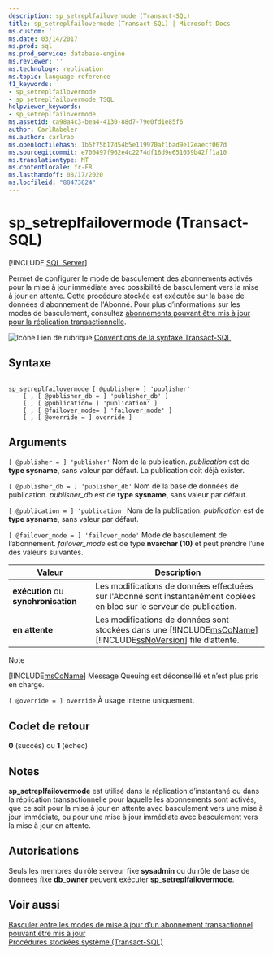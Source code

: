 ```yaml
---
description: sp_setreplfailovermode (Transact-SQL)
title: sp_setreplfailovermode (Transact-SQL) | Microsoft Docs
ms.custom: ''
ms.date: 03/14/2017
ms.prod: sql
ms.prod_service: database-engine
ms.reviewer: ''
ms.technology: replication
ms.topic: language-reference
f1_keywords:
- sp_setreplfailovermode
- sp_setreplfailovermode_TSQL
helpviewer_keywords:
- sp_setreplfailovermode
ms.assetid: ca98a4c3-bea4-4130-88d7-79e0fd1e85f6
author: CarlRabeler
ms.author: carlrab
ms.openlocfilehash: 1b5f75b17d54b5e119970af1bad9e12eaecf067d
ms.sourcegitcommit: e700497f962e4c2274df16d9e651059b42ff1a10
ms.translationtype: MT
ms.contentlocale: fr-FR
ms.lasthandoff: 08/17/2020
ms.locfileid: "88473824"
---
```

# <a name="sp_setreplfailovermode-transact-sql"></a>sp_setreplfailovermode (Transact-SQL)
[!INCLUDE [SQL Server](../../includes/applies-to-version/sqlserver.md)]

  Permet de configurer le mode de basculement des abonnements activés pour la mise à jour immédiate avec possibilité de basculement vers la mise à jour en attente. Cette procédure stockée est exécutée sur la base de données d'abonnement de l'Abonné. Pour plus d’informations sur les modes de basculement, consultez [abonnements pouvant être mis à jour pour la réplication transactionnelle](../../relational-databases/replication/transactional/updatable-subscriptions-for-transactional-replication.md).  
  
 ![Icône Lien de rubrique](../../database-engine/configure-windows/media/topic-link.gif "Icône du lien de rubrique") [Conventions de la syntaxe Transact-SQL](../../t-sql/language-elements/transact-sql-syntax-conventions-transact-sql.md)  
  
## <a name="syntax"></a>Syntaxe  
  
```  
  
sp_setreplfailovermode [ @publisher= ] 'publisher'  
    [ , [ @publisher_db = ] 'publisher_db' ]  
    [ , [ @publication= ] 'publication' ]  
    [ , [ @failover_mode= ] 'failover_mode' ]  
    [ , [ @override = ] override ]  
```  
  
## <a name="arguments"></a>Arguments  
`[ @publisher = ] 'publisher'` Nom de la publication. *publication* est de **type sysname**, sans valeur par défaut. La publication doit déjà exister.  
  
`[ @publisher_db = ] 'publisher_db'` Nom de la base de données de publication. *publisher_db* est de **type sysname**, sans valeur par défaut.  
  
`[ @publication = ] 'publication'` Nom de la publication. *publication* est de **type sysname**, sans valeur par défaut.  
  
`[ @failover_mode = ] 'failover_mode'` Mode de basculement de l’abonnement. *failover_mode* est de type **nvarchar (10)** et peut prendre l’une des valeurs suivantes.  
  
|Valeur|Description|  
|-----------|-----------------|  
|**exécution** ou **synchronisation**|Les modifications de données effectuées sur l'Abonné sont instantanément copiées en bloc sur le serveur de publication.|  
|**en attente**|Les modifications de données sont stockées dans une [!INCLUDE[msCoName](../../includes/msconame-md.md)] [!INCLUDE[ssNoVersion](../../includes/ssnoversion-md.md)] file d’attente.|  
  
> [!NOTE]  
>  [!INCLUDE[msCoName](../../includes/msconame-md.md)] Message Queuing est déconseillé et n’est plus pris en charge.  
  
`[ @override = ] override` À usage interne uniquement.  
  
## <a name="return-code-values"></a>Codet de retour  
 **0** (succès) ou **1** (échec)  
  
## <a name="remarks"></a>Notes  
 **sp_setreplfailovermode** est utilisé dans la réplication d’instantané ou dans la réplication transactionnelle pour laquelle les abonnements sont activés, que ce soit pour la mise à jour en attente avec basculement vers une mise à jour immédiate, ou pour une mise à jour immédiate avec basculement vers la mise à jour en attente.  
  
## <a name="permissions"></a>Autorisations  
 Seuls les membres du rôle serveur fixe **sysadmin** ou du rôle de base de données fixe **db_owner** peuvent exécuter **sp_setreplfailovermode**.  
  
## <a name="see-also"></a>Voir aussi  
 [Basculer entre les modes de mise à jour d’un abonnement transactionnel pouvant être mis à jour](../../relational-databases/replication/administration/switch-between-update-modes-for-an-updatable-transactional-subscription.md)   
 [Procédures stockées système &#40;Transact-SQL&#41;](../../relational-databases/system-stored-procedures/system-stored-procedures-transact-sql.md)  
  
  
